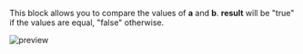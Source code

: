 This block allows you to compare the values of **a** and **b**. **result** will be "true" if the values are equal, "false" otherwise.

![preview](/images/expressions/equal-en.png)